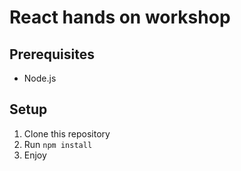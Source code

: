 # React hands on workshop

## Prerequisites

- Node.js

## Setup

1. Clone this repository
2. Run `npm install`
3. Enjoy
